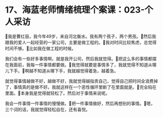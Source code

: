 # 17、海蓝老师情绪梳理个案课：023-个人采访

🎼我是曹红丽，我今年49岁，来自河北衡水。我有两个孩子，两个男孩。🎼然后我跟我的爱人一起经营的一家公司，主要是做工程的。🎼我对时间比较焦虑，总觉得时间不够。🎼比如我在做工程的时候。

我们会有一些好多事情啊，就是我开公司，然后我就觉得。🎼把这么多的事情都摆在我面前，我每一件事情都要做。🎼我觉得就要是事情多了，我就觉得不知道从哪儿下手。🎼啊越不知道从哪下手，我就越觉得着急，越着急。

就觉得事情越做不好，越做不好，我就觉得越指责自己，觉得自己把时间全浪费掉了，事情真的是做不好。我就这样在一个恶性循环里断了在里面就是。🎼完全陷在里面。🎼本身我是觉得就轻松了。然后对于事情来说呢。

我会一件事情一件事情的慢慢做。🎼把一件事情做好，然后再想别的事情。🎼嗯，三个词的话，我就觉得轻松自在，还有喜悦。

